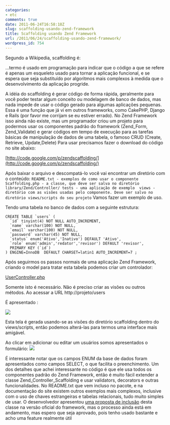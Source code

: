 ```yaml
---
categories:
- etc
comments: true
date: 2011-06-24T16:58:18Z
slug: scaffolding-usando-zend-framework
title: Scaffolding usando Zend Framework
url: /2011/06/24/scaffolding-usando-zend-framework/
wordpress_id: 754
---
```


Segundo a Wikipedia, scaffolding é: 


> 
...termo é usado em programação para indicar que o código a que se refere é apenas um esqueleto usado para tornar a aplicação funcional, e se espera que seja substituído por algoritmos mais complexos à medida que o desenvolvimento da aplicação progride.



A idéia do scaffolding é gerar código de forma rápida, geralmente para você poder testar algum conceito ou modelagem de banco de dados, mas nada impede de usar o código gerado para algumas aplicações pequenas. 
Essa é uma função que já vi em outros frameworks, como CakePHP, Django e Rails (por favor me corrijam se eu estiver errado). No Zend Framework isso ainda não existe, mas um programador criou um projeto para podermos usar os componentes padrão do framework (Zend_Form, Zend_Validate) e gerar códigos em tempo de execução para as tarefas básicas de manipulação de dados de uma tabela, o famoso CRUD (Create, Retrieve, Update,Delete)
Para usar precisamos fazer o download do código no site abaixo:

[http://code.google.com/p/zendscaffolding/](http://code.google.com/p/zendscaffolding/)

Após baixar o arquivo e descompatá-lo você vai encontrar um diretório com o conteúdo:
`
README.txt - exemplos de como usar o componente
Scaffolding.php - a classe, que deve ser salva no diretório library/Zend/Controller/
tests - uma aplicação de exemplo 
views - diretório com as visões usadas pelo componente. Deve ser salvo no diretório views/scripts do seu projeto
`
Vamos fazer um exemplo de uso. 

Tendo uma tabela no banco de dados com a seguinte estrutura:

    
    
    CREATE TABLE `users` (
      `id` tinyint(4) NOT NULL AUTO_INCREMENT,
      `name` varchar(100) NOT NULL,
      `email` varchar(100) NOT NULL,
      `password` varchar(45) NOT NULL,
      `status` enum('Ativo','Inativo') DEFAULT 'Ativo',
      `role` enum('admin','redator','revisor') DEFAULT 'revisor',
      PRIMARY KEY (`id`)
    ) ENGINE=InnoDB  DEFAULT CHARSET=latin1 AUTO_INCREMENT=7 ;
    


Após seguirmos os passos normais de uma aplicação Zend Framework, criando o model para tratar esta tabela podemos criar um controlador:

[UserController.php](https://gist.github.com/1045552)

Somente isto é necessário. Não é preciso criar as visões ou outros métodos. Ao acessar a URL
http://projeto/users

É apresentado :

[![](/images/posts/captura-de-tela-2011-06-24-c3a0s-16-41-25_150.png)](/images/posts/captura-de-tela-2011-06-24-c3a0s-16-41-25.png)

Esta tela é gerada usando-se as visões do diretório scaffolding dentro do views/scripts, então podemos alterá-las para termos uma interface mais amigável.

Ao clicar em adicionar ou editar um usuários somos apresentados o formulário:
[![](/images/posts/captura-de-tela-2011-06-24-c3a0s-16-43-23_150.png)](/images/posts/captura-de-tela-2011-06-24-c3a0s-16-43-23.png)

É interessante notar que os campos ENUM da base de dados foram apresentados como campos SELECT, o que facilita o preenchimento.
Um dos detalhes que achei interessante no código é que ele usa todos os componentes padrão do Zend Framework, então é muito fácil extender a classe Zend_Controller_Scaffolding e usar validators, decorators e outras funcionalidades.
No README.txt que vem incluso no pacote, e na documentação do site existem outros exemplos mais complexos, inclusive com o uso de chaves estrangeiras e tabelas relacionais, tudo muito simples de usar.
O desenvolvedor apresentou [uma proposta de inclusão](http://framework.zend.com/wiki/display/ZFPROP/Zend_Controller_Scaffolding+-+Alex+Oroshchuk) desta classe na versão oficial do framework, mas o processo ainda está em andamento, mas espero que seja aprovado, pois tenho usado bastante e acho uma feature realmente útil
